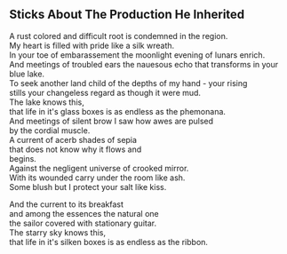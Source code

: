 Sticks About The Production He Inherited
----------------------------------------
A rust colored and difficult root is condemned in the region.  
My heart is filled with pride like a silk wreath.  
In your toe of embarassement the moonlight evening of lunars enrich.  
And meetings of troubled ears the nauesous echo that transforms in your blue lake.  
To seek another land child of the depths of my hand - your rising  
stills your changeless regard as though it were mud.  
The lake knows this,  
that life in it's glass boxes is as endless as the phemonana.  
And meetings of silent brow I saw how awes are pulsed  
by the cordial muscle.  
A current of acerb shades of sepia  
that does not know why it flows and  
begins.  
Against the negligent universe of crooked mirror.  
With its wounded carry under the room like ash.  
Some blush but I protect your salt like kiss.  
  
And the current to its breakfast  
and among the essences the natural one  
the sailor covered with stationary guitar.  
The starry sky knows this,  
that life in it's silken boxes is as endless as the ribbon.  
